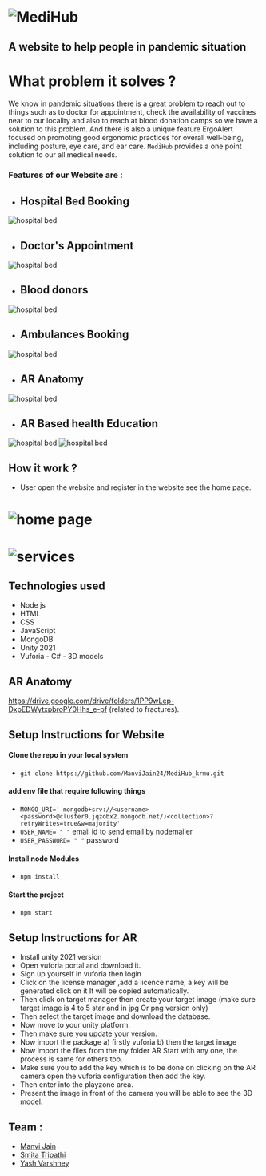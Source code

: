# ![MediHub](./assests/upload.png)

## A website to help people in pandemic situation

# What problem it solves ?

We know in pandemic situations there is a great problem to reach out to things such as to doctor for
appointment, check the availability of vaccines near to our locality and also to reach at blood donation
camps so we have a solution to this problem. And there is also a unique feature  ErgoAlert focused on promoting good ergonomic practices for overall well-being, including posture, eye care, and ear care.  `MediHub` provides a one point solution to our all medical
needs.

### Features of our Website are :

- ## Hospital Bed Booking
![hospital bed ](./assests/bed.png)
- ## Doctor's Appointment
![hospital bed ](./assests/doctor.png)
- ## Blood donors
![hospital bed ](./assests/blood.png)
- ## Ambulances Booking
![hospital bed ](./assests/ambulance.png)
- ## AR Anatomy
![hospital bed ](./assests/brain.jpeg)

- ## AR Based health Education
![hospital bed ](./assests/hearts.jpeg)
![hospital bed ](./assests//s.jpeg)

## How it work ?

- User open the website and register in the website
  see the home page.

# ![home page](./assests/homepage.png)

# ![services](./assests/our.png)

## Technologies used

- Node js
- HTML
- CSS
- JavaScript
- MongoDB
- Unity 2021
- Vuforia
- C#
- 3D models

## AR Anatomy

https://drive.google.com/drive/folders/1PP9wLep-DxpEDWytxpbroPY0Hhs_e-pf
(related to fractures).

## Setup Instructions for Website

#### Clone the repo in your local system

- `git clone https://github.com/ManviJain24/MediHub_krmu.git`

#### add env file that require following things

- `MONGO_URI=' mongodb+srv://<username><password>@cluster0.jqzobx2.mongodb.net/)<collection>?retryWrites=true&w=majority'`
- `USER_NAME= " "` email id to send email by nodemailer
- `USER_PASSWORD= " "` password

#### Install node Modules

- `npm install`

#### Start the project

- `npm start`

## Setup Instructions for AR
 - Install unity 2021 version
- Open vuforia portal and download it. 
- Sign up yourself in vuforia then login 
- Click on the license manager ,add a licence name, a key will be generated click on it 
It will be copied automatically. 
- Then click on target manager then create your target image (make sure target image is 4 to 5 star  and in jpg Or png version only) 
- Then select the target image and download the database. 
- Now move to your unity platform. 
- Then make sure you update your version. 
- Now import the package
  a) firstly vuforia 
  b) then the target image 
- Now import the files from the my folder AR 
 Start with any one, the process is same for others too. 
- Make sure you to add the key which is to be done on clicking on the AR camera open the vuforia configuration then add the key. 
- Then enter into the playzone area. 
- Present the image in front of the camera you will be able to see the 3D model.
 
## Team :

- [Manvi Jain](https://github.com/ManviJain24)
- [Smita Tripathi](https://github.com/SmitaTripathi)
- [Yash Varshney](https://github.com/Yash-Var)
























